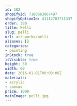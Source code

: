 ```yaml
---
id: 182
shopifyId: 7160663867497
shopifyOptionId: 41114783711337
order: 380
title: Pelli
slug: pelli
url: art-works/pelli
aliases: []
categories:
- painting
inStock: true
isVisible: true
height: 50
width: 60
date: 2016-01-01T00:00:00Z
materials:
- acrylic
- canvas
price: 1000
mainImage: pelli.jpg
---
```

